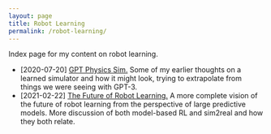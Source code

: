 ```yaml
---
layout: page
title: Robot Learning
permalink: /robot-learning/
---
```


Index page for my content on robot learning.

- [2020-07-20] [GPT Physics Sim.](/gpt-sim) Some of my earlier thoughts on a learned simulator and how it might look, trying to extrapolate from things we were seeing with GPT-3.
- [2021-02-22] [The Future of Robot Learning.](/robot-learning/future) A more complete vision of the future of robot learning from the perspective of large predictive models. More discussion of both model-based RL and sim2real and how they both relate.
